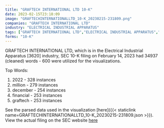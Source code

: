 ```yaml
---
title: "GRAFTECH INTERNATIONAL LTD 10-K"
date: 2023-02-15T23:18:09
image: "GRAFTECHINTERNATIONALLTD_10-K_20230215-231809.png"
companies: "GRAFTECH INTERNATIONAL LTD"
industry: "ELECTRICAL INDUSTRIAL APPARATUS"
tags: ["GRAFTECH INTERNATIONAL LTD","ELECTRICAL INDUSTRIAL APPARATUS","02-14-2023","10-K"]
forms: "10-K"
---
```

GRAFTECH INTERNATIONAL LTD, which is in the Electrical Industrial Apparatus [3620] industry, SEC 10-K filing on February 14, 2023 had 34937 (cleaned) words - 600 were utilized for the visualizations.

Top Words:
1. 2022 - 328 instances
2. million - 279 instances
3. december - 254 instances
4. financial - 253 instances
5. graftech - 253 instances


See the parsed data used in the visualization [here]({{< staticlink name=GRAFTECHINTERNATIONALLTD_10-K_20230215-231809.json >}}).  
View the actual filing on the SEC website [here](https://www.sec.gov/Archives/edgar/data/931148/0000931148-23-000035.txt)